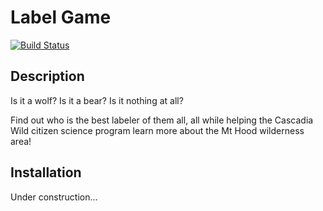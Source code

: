 # Label Game

[![Build Status](https://api.travis-ci.org/capriciash/civicu_app.svg?branch=master)](https://travis-ci.org/capriciash/civicu)

## Description
Is it a wolf? Is it a bear? Is it nothing at all?

Find out who is the best labeler of them all, all while helping the Cascadia Wild citizen science program learn more about the Mt Hood wilderness area!

## Installation
Under construction...
